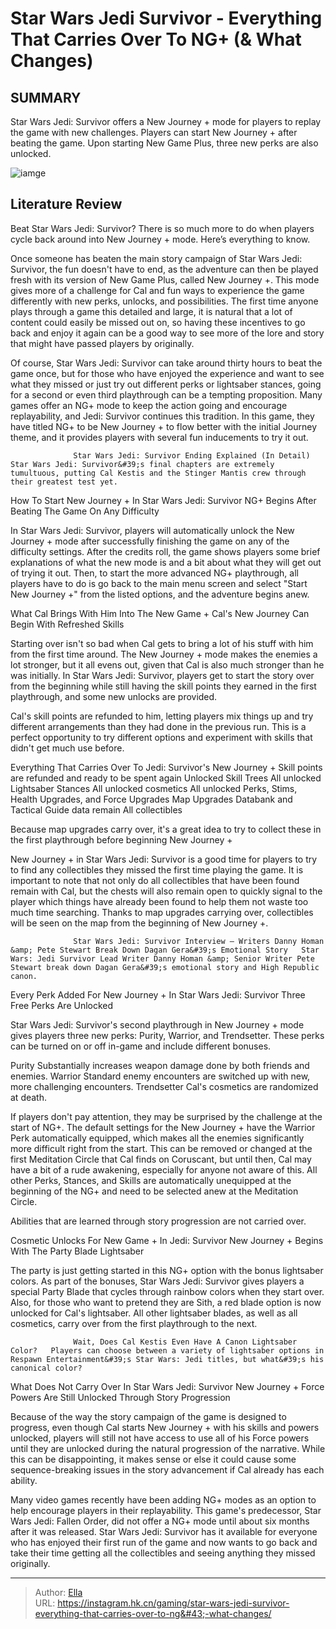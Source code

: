 # Star Wars Jedi Survivor - Everything That Carries Over To NG&#43; (&amp; What Changes)


## SUMMARY 



  Star Wars Jedi: Survivor offers a New Journey &#43; mode for players to replay the game with new challenges.   Players can start New Journey &#43; after beating the game.   Upon starting New Game Plus, three new perks are also unlocked.  

![iamge](https://static1.srcdn.com/wordpress/wp-content/uploads/2023/05/cal-kestis-twins-coruscant.jpg)

## Literature Review

Beat Star Wars Jedi: Survivor? There is so much more to do when players cycle back around into New Journey &#43; mode. Here’s everything to know.




Once someone has beaten the main story campaign of Star Wars Jedi: Survivor, the fun doesn&#39;t have to end, as the adventure can then be played fresh with its version of New Game Plus, called New Journey &#43;. This mode gives more of a challenge for Cal and fun ways to experience the game differently with new perks, unlocks, and possibilities. The first time anyone plays through a game this detailed and large, it is natural that a lot of content could easily be missed out on, so having these incentives to go back and enjoy it again can be a good way to see more of the lore and story that might have passed players by originally.




Of course, Star Wars Jedi: Survivor can take around thirty hours to beat the game once, but for those who have enjoyed the experience and want to see what they missed or just try out different perks or lightsaber stances, going for a second or even third playthrough can be a tempting proposition. Many games offer an NG&#43; mode to keep the action going and encourage replayability, and Jedi: Survivor continues this tradition. In this game, they have titled NG&#43; to be New Journey &#43; to flow better with the initial Journey theme, and it provides players with several fun inducements to try it out.

                  Star Wars Jedi: Survivor Ending Explained (In Detail)   Star Wars Jedi: Survivor&#39;s final chapters are extremely tumultuous, putting Cal Kestis and the Stinger Mantis crew through their greatest test yet.   


 How To Start New Journey &#43; In Star Wars Jedi: Survivor 
NG&#43; Begins After Beating The Game On Any Difficulty
          




In Star Wars Jedi: Survivor, players will automatically unlock the New Journey &#43; mode after successfully finishing the game on any of the difficulty settings. After the credits roll, the game shows players some brief explanations of what the new mode is and a bit about what they will get out of trying it out. Then, to start the more advanced NG&#43; playthrough, all players have to do is go back to the main menu screen and select &#34;Start New Journey &#43;&#34; from the listed options, and the adventure begins anew.



 What Cal Brings With Him Into The New Game &#43; 
Cal&#39;s New Journey Can Begin With Refreshed Skills
         

Starting over isn&#39;t so bad when Cal gets to bring a lot of his stuff with him from the first time around. The New Journey &#43; mode makes the enemies a lot stronger, but it all evens out, given that Cal is also much stronger than he was initially. In Star Wars Jedi: Survivor, players get to start the story over from the beginning while still having the skill points they earned in the first playthrough, and some new unlocks are provided.





 

Cal&#39;s skill points are refunded to him, letting players mix things up and try different arrangements than they had done in the previous run. This is a perfect opportunity to try different options and experiment with skills that didn&#39;t get much use before. 

 Everything That Carries Over To Jedi: Survivor&#39;s New Journey &#43;   Skill points are refunded and ready to be spent again   Unlocked Skill Trees   All unlocked Lightsaber Stances   All unlocked cosmetics   All unlocked Perks, Stims, Health Upgrades, and Force Upgrades   Map Upgrades   Databank and Tactical Guide data remain   All collectibles   








Because map upgrades carry over, it&#39;s a great idea to try to collect these in the first playthrough before beginning New Journey &#43;




New Journey &#43; in Star Wars Jedi: Survivor is a good time for players to try to find any collectibles they missed the first time playing the game. It is important to note that not only do all collectibles that have been found remain with Cal, but the chests will also remain open to quickly signal to the player which things have already been found to help them not waste too much time searching. Thanks to map upgrades carrying over, collectibles will be seen on the map from the beginning of New Journey &#43;. 

                  Star Wars Jedi: Survivor Interview — Writers Danny Homan &amp; Pete Stewart Break Down Dagan Gera&#39;s Emotional Story   Star Wars: Jedi Survivor Lead Writer Danny Homan &amp; Senior Writer Pete Stewart break down Dagan Gera&#39;s emotional story and High Republic canon.   



 Every Perk Added For New Journey &#43; In Star Wars Jedi: Survivor 
Three Free Perks Are Unlocked
          




Star Wars Jedi: Survivor&#39;s second playthrough in New Journey &#43; mode gives players three new perks: Purity, Warrior, and Trendsetter. These perks can be turned on or off in-game and include different bonuses. 

 Purity  Substantially increases weapon damage done by both friends and enemies.   Warrior  Standard enemy encounters are switched up with new, more challenging encounters.   Trendsetter  Cal&#39;s cosmetics are randomized at death.   



If players don&#39;t pay attention, they may be surprised by the challenge at the start of NG&#43;. The default settings for the New Journey &#43; have the Warrior Perk automatically equipped, which makes all the enemies significantly more difficult right from the start. This can be removed or changed at the first Meditation Circle that Cal finds on Coruscant, but until then, Cal may have a bit of a rude awakening, especially for anyone not aware of this. All other Perks, Stances, and Skills are automatically unequipped at the beginning of the NG&#43; and need to be selected anew at the Meditation Circle.






Abilities that are learned through story progression are not carried over.






 Cosmetic Unlocks For New Game &#43; In Jedi: Survivor 
New Journey &#43; Begins With The Party Blade Lightsaber
          

The party is just getting started in this NG&#43; option with the bonus lightsaber colors. As part of the bonuses, Star Wars Jedi: Survivor gives players a special Party Blade that cycles through rainbow colors when they start over. Also, for those who want to pretend they are Sith, a red blade option is now unlocked for Cal&#39;s lightsaber. All other lightsaber blades, as well as all cosmetics, carry over from the first playthrough to the next.

                  Wait, Does Cal Kestis Even Have A Canon Lightsaber Color?   Players can choose between a variety of lightsaber options in Respawn Entertainment&#39;s Star Wars: Jedi titles, but what&#39;s his canonical color?   






 What Does Not Carry Over In Star Wars Jedi: Survivor New Journey &#43; 
Force Powers Are Still Unlocked Through Story Progression
          

Because of the way the story campaign of the game is designed to progress, even though Cal starts New Journey &#43; with his skills and powers unlocked, players will still not have access to use all of his Force powers until they are unlocked during the natural progression of the narrative. While this can be disappointing, it makes sense or else it could cause some sequence-breaking issues in the story advancement if Cal already has each ability.

Many video games recently have been adding NG&#43; modes as an option to help encourage players in their replayability. This game&#39;s predecessor, Star Wars Jedi: Fallen Order, did not offer a NG&#43; mode until about six months after it was released. Star Wars Jedi: Survivor has it available for everyone who has enjoyed their first run of the game and now wants to go back and take their time getting all the collectibles and seeing anything they missed originally.






---

> Author: [Ella](https://instagram.hk.cn/)  
> URL: https://instagram.hk.cn/gaming/star-wars-jedi-survivor-everything-that-carries-over-to-ng&#43;-what-changes/  

